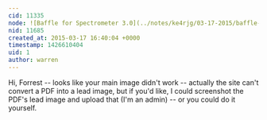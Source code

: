 ```yaml
---
cid: 11335
node: ![Baffle for Spectrometer 3.0](../notes/ke4rjg/03-17-2015/baffle-for-spectrometer-3-0)
nid: 11685
created_at: 2015-03-17 16:40:04 +0000
timestamp: 1426610404
uid: 1
author: warren
---
```


Hi, Forrest -- looks like your main image didn't work -- actually the site can't convert a PDF into a lead image, but if you'd like, I could screenshot the PDF's lead image and upload that (I'm an admin) -- or you could do it yourself. 